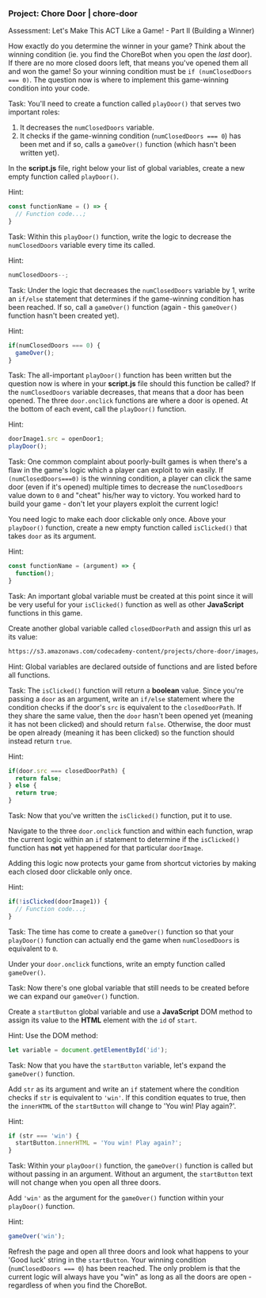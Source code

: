 ### Project: Chore Door | chore-door 

Assessment: Let's Make This ACT Like a Game! - Part II (Building a Winner)

How exactly do you determine the winner in your game? Think about the winning condition (ie. you find the ChoreBot when you open the *last* door). If there are no more closed doors left, that means you've opened them all and won the game! So your winning condition must be `if (numClosedDoors === 0)`. The question now is where to implement this game-winning condition into your code.

Task: You'll need to create a function called `playDoor()` that serves two important roles:

1. It decreases the `numClosedDoors` variable.
2. It checks if the game-winning condition (`numClosedDoors === 0`) has been met and if so, calls a `gameOver()` function (which hasn't been written yet).

In the __script.js__ file, right below your list of global variables, create a new empty function called `playDoor()`.

Hint:
```js
const functionName = () => {
  // Function code...;
}
```

Task: Within this `playDoor()` function, write the logic to decrease the `numClosedDoors` variable every time its called.

Hint:
```js
numClosedDoors--;
``` 

Task: Under the logic that decreases the `numClosedDoors` variable by 1, write an `if/else` statement that determines if the game-winning condition has been reached. If so, call a `gameOver()` function (again - this `gameOver()` function hasn't been created yet).

Hint:
```js
if(numClosedDoors === 0) {
  gameOver();
}
```

Task: The all-important `playDoor()` function has been written but the question now is where in your __script.js__ file should this function be called? If the `numClosedDoors` variable decreases, that means that a door has been opened. The three `door.onclick` functions are where a door is opened. At the bottom of each event, call the `playDoor()` function.

Hint:
```js
doorImage1.src = openDoor1;
playDoor();
```

Task: One common complaint about poorly-built games is when there's a flaw in the game's logic which a player can exploit to win easily. If `(numClosedDoors===0)` is the winning condition, a player can click the same door (even if it's opened) multiple times to decrease the `numClosedDoors` value down to `0` and "cheat" his/her way to victory. You worked hard to build your game - don't let your players exploit the current logic! 

You need logic to make each door clickable only once. Above your `playDoor()` function, create a new empty function called `isClicked()` that takes `door` as its argument.

Hint:
```js
const functionName = (argument) => {
  function();
}
```

Task: An important global variable must be created at this point since it will be very useful for your `isClicked()` function as well as other __JavaScript__ functions in this game.

Create another global variable called `closedDoorPath` and assign this url as its value:
```html
https://s3.amazonaws.com/codecademy-content/projects/chore-door/images/closed_door.svg
```

Hint: Global variables are declared outside of     	functions and are listed before all functions.

Task: The `isClicked()` function will return a __boolean__ value. Since you're passing a `door` as an argument, write an `if/else` statement where the condition checks if the door's `src` is equivalent to the `closedDoorPath`. If they share the same value, then the `door` hasn't been opened yet (meaning it has not been clicked) and should return `false`. Otherwise, the door must be open already (meaning it has been clicked) so the function should instead return `true`.

Hint:
```js
if(door.src === closedDoorPath) {
  return false;
} else {
  return true;
}
```

Task: Now that you've written the `isClicked()` function, put it to use.

Navigate to the three `door.onclick` function and within each function, wrap the current logic within an `if` statement to determine if the `isClicked()` function has __not__ yet happened for that particular `doorImage`. 

Adding this logic now protects your game from shortcut victories by making each closed door clickable only once. 

Hint:
```js
if(!isClicked(doorImage1)) {
  // Function code...;
}
```

Task: The time has come to create a `gameOver()` function so that your `playDoor()` function can actually end the game when `numClosedDoors` is equivalent to `0`.

Under your `door.onclick` functions, write an empty function called `gameOver()`.

Task: Now there's one global variable that still needs to be created before we can expand our `gameOver()` function. 

Create a `startButton` global variable and use a __JavaScript__ DOM method to assign its value to the __HTML__ element with the `id` of `start`.
    
Hint: Use the DOM method: 
```js
let variable = document.getElementById('id');
```

Task: Now that you have the `startButton` variable, let's expand the `gameOver()` function. 

Add `str` as its argument and write an `if` statement where the condition checks if `str` is equivalent to `'win'`.  If this condition equates to true, then the `innerHTML` of the `startButton` will change to 'You win! Play again?'. 

Hint:
```js
if (str === 'win') {
  startButton.innerHTML = 'You win! Play again?';
}
```

Task: Within your `playDoor()` function, the `gameOver()` function is called but without passing in an argument. Without an argument, the `startButton` text will not change when you open all three doors.

Add `'win'` as the argument for the `gameOver()` function within your `playDoor()` function.

Hint:
```js
gameOver('win');
```

Refresh the page and open all three doors and look what happens to your 'Good luck' string in the `startButton`. Your winning condition (`numClosedDoors === 0`) has been reached. The only problem is that the current logic will always have you "win" as long as all the doors are open - regardless of when you find the ChoreBot.